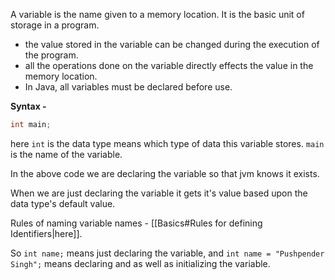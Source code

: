 A variable is the name given to a memory location. It is the basic unit of storage in a program.
- the value stored in the variable can be changed during the execution of the program.
- all the operations done on the variable directly effects the value in the memory location.
- In Java, all variables must be declared before use.

**Syntax -** 
```cpp
int main;
```

here `int` is the data type means which type of data this variable stores.
`main` is the name of the variable.

In the above code we are declaring the variable so that jvm knows it exists.

When we are just declaring the variable it gets it's value based upon the data type's default value.

Rules of naming variable names - [[Basics#Rules for defining Identifiers|here]].

So `int name;` means just declaring the variable, and `int name = "Pushpender Singh";` means declaring and as well as initializing the variable.

